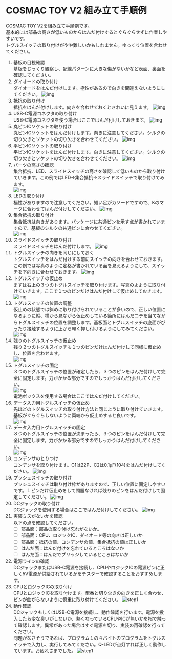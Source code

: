# COSMAC TOY V2 組み立て手順例

COSMAC TOY V2を組み立て手順例です。  
基本的には部品の高さが低いものからはんだ付けするとぐらぐらせずに作業しやすいです。  
トグルスイッチの取り付けがやや難しいかもしれません。ゆっくり位置を合わせてください。

1. 基板の目視確認  
基板をじっくり観察し、配線パターンに大きな傷がないかなど表面、裏面を確認してください。
1. ダイオードの取り付け  
ダイオードをはんだ付けします。極性があるので向きを間違えないようにしてください。
![img](images/cosmac-toy-assembly1.jpg) 
1. 抵抗の取り付け  
抵抗をはんだ付けします。向きを合わせておくときれいに見えます。
![img](images/cosmac-toy-assembly2.jpg) 
1. USB-C電源コネクタの取り付け  
USB-C電源コネクタを使う場合はここではんだ付けしておきます。
![img](images/cosmac-toy-assembly3.jpg)
1. 丸ピンICソケットの取り付け  
丸ピンICソケットをはんだ付けします。向きに注意してください。シルクの切り欠きとソケットの切り欠きを合わせてください。
![img](images/cosmac-toy-assembly4.jpg)
1. 平ピンICソケットの取り付け  
平ピンICソケットをはんだ付けします。向きに注意してください。シルクの切り欠きとソケットの切り欠きを合わせてください。
![img](images/cosmac-toy-assembly5.jpg)
1. パーツの高さの確認  
集合抵抗、LED、スライドスイッチの高さを確認して低いものから取り付けていきます。この例ではLED→集合抵抗→スライドスイッチで取り付けてみます。  
![img](images/cosmac-toy-assembly6.jpg) 
1. LEDの取り付け  
極性がありますので注意してください。短い足がカソードですので、Kのマークに合わせてはんだ付けしてください。 
![img](images/cosmac-toy-assembly7.jpg)
1. 集合抵抗の取り付け  
集合抵抗は向きがあります。パッケージに共通ピンを示す点が書かれていますので、基板のシルクの共通ピンに合わせてください。  
![img](images/cosmac-toy-assembly8.jpg)
1. スライドスイッチの取り付け  
スライドスイッチをはんだ付けします。
![img](images/cosmac-toy-assembly9.jpg)
1. トグルスイッチの向きを同じにしておく  
トグルスイッチをはんだ付けする前にスイッチの向きを合わせておきます。この例では写真のように定格が書かれている面を見えるようにして、スイッチを下向きに合わせておきます。
![img](images/cosmac-toy-assembly10.jpg)
1. トグルスイッチの仮止め  
まずは右上の３つのトグルスイッチを取り付けます。写真のよように取り付けていきます。ここで１つのピンだけはんだ付けして仮止めしておきます。  
![img](images/cosmac-toy-assembly11.jpg)
1. トグルスイッチの位置の調整  
仮止めの状態では斜めに取り付けられていることが多いので、正しい位置になるように縦、横から見ながら仮止めしている箇所にはんだコテを当てながらトグルスイッチの位置を調整します。基板面とトグルスイッチの底面がぴったり接触するように上から軽く押し付けるようにしてみてください。  
![img](images/cosmac-toy-assembly12.jpg) 
1. 残りのトグルスイッチの仮止め  
残り２つのトグルスイッチも１つのピンだけはんだ付けして同様に仮止めし、位置を合わせます。  
![img](images/cosmac-toy-assembly13.jpg)
1. トグルスイッチの固定  
３つのトグルスイッチの位置が確定したら、３つのピンをはんだ付けして完全に固定します。力がかかる部分ですのでしっかりはんだ付けしてください。  
![img](images/cosmac-toy-assembly14.jpg)  
電池ボックスを使用する場合はここではんだ付けしてください。 
1. データ入力用トグルスイッチの仮止め  
先ほどのトグルスイッチの取り付け方法と同じように取り付けていきます。基板がぐらぐらしないように両端から仮止めすると良いです。  
![img](images/cosmac-toy-assembly15.jpg) 
1. データ入力用トグルスイッチの固定  
８つのトグルスイッチの位置が決まったら、３つのピンをはんだ付けして完全に固定します。力がかかる部分ですのでしっかりはんだ付けしてください。  
![img](images/cosmac-toy-assembly16.jpg) 
1. コンデンサのとりつけ  
コンデンサを取り付けます。C1は22P、C2は0.1μF(104)をはんだ付けしてください。
![img](images/cosmac-toy-assembly17.jpg) 
1. プッシュスイッチの取り付け  
プッシュスイッチは取り付け枠がありますので、正しい位置に固定しやすいです。１ピンだけ仮止めをして問題なければ残りのピンをはんだ付けして固定してください。
![img](images/cosmac-toy-assembly18.jpg) 
1. DCジャックの取り付け  
DCジャックを使用する場合はここではんだ付けしてください。
![img](images/cosmac-toy-assembly19.jpg) 
1. 実装ミスがないかを確認  
以下の点を確認してください。   
    - [ ] 部品面：部品の取り付け忘れがないか。
    - [ ] 部品面：CPU、ロジックIC、ダイオード等の向きは正しいか
    - [ ] 部品面：抵抗の値、コンデンサの値、集合抵抗の値は正しいか  
    - [ ] はんだ面：はんだ付けを忘れているところはないか
    - [ ] はんだ面：はんだでブリッジしているところはないか  
1. 電源ラインの確認  
DCジャックまたはUSB-C電源を接続し、CPUやロジックICの電源ピンに正しく5V電源が供給されているかをテスターで確認することをおすすめします。
1. CPUとロジックICの取り付け  
CPUとロジックICを取り付けます。型番と切り欠きの向きを正しく合わせ、ピンが曲がらないように慎重に取り付けてください。
![step1](images/cosmac-toy-assembly20.jpg)
1. 動作確認  
DCジャックもしくはUSB-C電源を接続し、動作確認を行います。電源を投入したら変な臭いがしないか、熱くなっているCPUやICが無いかを指で触って確認します。異常があった場合はすぐ電源を切り、実装の再確認を行ってください。  
問題がなさそうであれば、プログラム１の４バイトのプログラムをトグルスイッチで入力し、実行してみてください。Q-LEDが点灯すれば正しく動作しています。お疲れさまでした。 
![step1](images/cosmac-toy-assembly21.jpg) 

